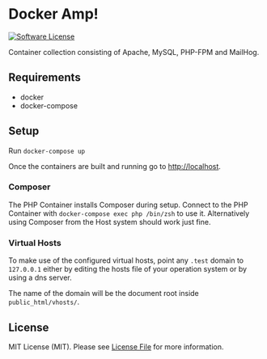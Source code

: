 # Docker Amp!
[![Software License][ico-license]](LICENSE.md)

Container collection consisting of Apache, MySQL, PHP-FPM and MailHog. 

## Requirements
- docker
- docker-compose

## Setup
Run `docker-compose up`

Once the containers are built and running go to [http://localhost](http://localhost). 

### Composer
The PHP Container installs Composer during setup. Connect to the PHP Container with 
`docker-compose exec php /bin/zsh` to use it.
Alternatively using Composer from the Host system should work just fine.

### Virtual Hosts
To make use of the configured virtual hosts, point any `.test` domain to `127.0.0.1` 
either by editing the hosts file of your operation system or by using a dns server.

The name of the domain will be the document root inside `public_html/vhosts/`. 

## License

MIT License (MIT). Please see [License File](LICENSE.md) for more information.

[ico-license]: https://img.shields.io/badge/license-MIT-brightgreen.svg?style=flat-square
